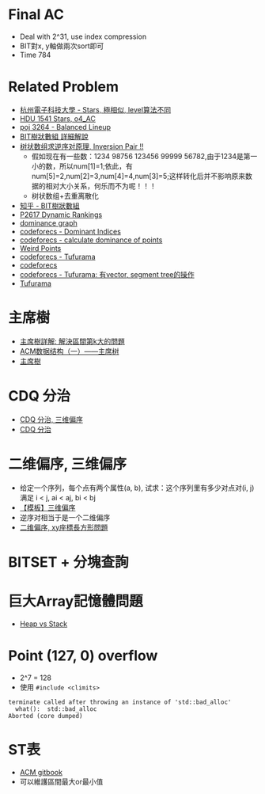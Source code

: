 # Final AC
- Deal with 2^31, use index compression
- BIT對x, y軸做兩次sort即可
- Time 784


# Related Problem
- [杭州電子科技大學 - Stars, 極相似, level算法不同](http://acm.hdu.edu.cn/showproblem.php?pid=1541)
- [HDU 1541 Stars, o4_AC](https://blog.csdn.net/libin56842/article/details/14105099)
- [poj 3264 - Balanced Lineup](https://blog.csdn.net/hurmishine/article/details/54176068)
- [BIT樹狀數組 詳細解說](https://www.mayuan.site/post/%E6%A0%91%E7%8A%B6%E6%95%B0%E7%BB%84/)
- [树状数组求逆序对原理, Inversion Pair !!](https://www.jianshu.com/p/8a4081f0ec20)
  - 假如现在有一些数：1234 98756 123456 99999 56782,由于1234是第一小的数，所以num[1]=1;依此，有num[5]=2,num[2]=3,num[4]=4,num[3]=5;这样转化后并不影响原来数据的相对大小关系，何乐而不为呢！！！
  - 树状数组+去重离散化
- [知乎 - BIT樹狀數組](https://zhuanlan.zhihu.com/p/73346123)
- [P2617 Dynamic Rankings](https://www.luogu.org/problem/P2617)
- [dominance graph](https://codeforces.com/blog/entry/65140)
- [codeforecs - Dominant Indices](https://codeforces.com/problemset/problem/1009/F)
- [codeforecs - calculate dominance of points](https://codeforces.com/blog/entry/60745)
- [Weird Points](https://www.spoj.com/problems/DCEPC705/)
- [codeforecs - Tufurama](https://codeforces.com/contest/961/problem/E)
- [codeforecs](http://cfrp.azurewebsites.net/blog/entry/49743)
- [codeforecs - Tufurama: 有vector, segment tree的操作](https://codeforces.com/contest/961/submission/62313819)
- [Tufurama](https://blog.csdn.net/my_sunshine26/article/details/79831362)

# 主席樹
- [主席樹詳解: 解決區間第k大的問題](https://www.itread01.com/content/1549938961.html)
- [ACM数据结构（一）——主席树](https://www.jianshu.com/p/e1d46a714fa8)
- [主席樹](https://blog.sengxian.com/algorithms/president-tree)

# CDQ 分治
- [CDQ 分治, 三维偏序](https://oi-wiki.org/misc/cdq-divide/)
- [CDQ 分治](https://zhuanlan.zhihu.com/p/55322598)

# 二维偏序, 三维偏序
- 给定一个序列，每个点有两个属性(a, b), 试求：这个序列里有多少对点对(i, j)满足 i < j, ai < aj, bi < bj
- [【模板】三维偏序](https://www.luogu.org/problem/P3810)
- 逆序对相当于是一个二维偏序
- [二维偏序, xy座標長方形問題](https://zhuanlan.zhihu.com/p/55322598)

# BITSET + 分塊查詢

# 巨大Array記憶體問題
- [Heap vs Stack](https://stackoverflow.com/questions/216259/is-there-a-max-array-length-limit-in-c)

# Point (127, 0) overflow
- 2^7 = 128
- 使用 `#include <climits>`
```
terminate called after throwing an instance of 'std::bad_alloc'
  what():  std::bad_alloc
Aborted (core dumped)
```

# ST表
- [ACM gitbook](https://hrbust-acm-team.gitbooks.io/acm-book/content/data_structure/ds_part6.html)
- 可以維護區間最大or最小值


